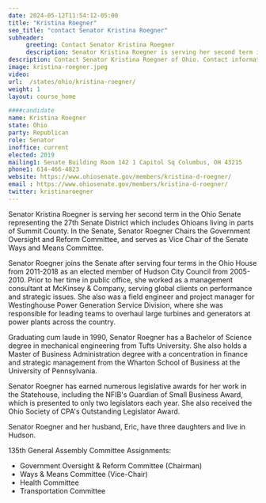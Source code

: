 ```yaml
---
date: 2024-05-12T11:54:12-05:00
title: "Kristina Roegner"
seo_title: "contact Senator Kristina Roegner"
subheader:
     greeting: Contact Senator Kristina Roegner
     description: Senator Kristina Roegner is serving her second term in the Ohio Senate representing the 27th Senate District which includes Ohioans living in parts of Summit County. In the Senate, Senator Roegner Chairs the Government Oversight and Reform Committee, and serves as Vice Chair of the Senate Ways and Means Committee.
description: Contact Senator Kristina Roegner of Ohio. Contact information for Kristina Roegner includes email address, phone number, and mailing address.
image: kristina-roegner.jpeg
video:
url:  /states/ohio/kristina-roegner/
weight: 1
layout: course_home

####candidate
name: Kristina Roegner
state: Ohio
party: Republican
role: Senator
inoffice: current
elected: 2019
mailing1: Senate Building Room 142 1 Capitol Sq Columbus, OH 43215
phone1: 614-466-4823
website: https://www.ohiosenate.gov/members/kristina-d-roegner/
email : https://www.ohiosenate.gov/members/kristina-d-roegner/
twitter: kristinaroegner
---
```


Senator Kristina Roegner is serving her second term in the Ohio Senate representing the 27th Senate District which includes Ohioans living in parts of Summit County. In the Senate, Senator Roegner Chairs the Government Oversight and Reform Committee, and serves as Vice Chair of the Senate Ways and Means Committee.

Senator Roegner joins the Senate after serving four terms in the Ohio House from 2011-2018 as an elected member of Hudson City Council from 2005-2010. Prior to her time in public office, she worked as a management consultant at McKinsey & Company, serving global clients on performance and strategic issues. She also was a field engineer and project manager for Westinghouse Power Generation Service Division, where she was responsible for leading teams to overhaul large turbines and generators at power plants across the country.

Graduating cum laude in 1990, Senator Roegner has a Bachelor of Science degree in mechanical engineering from Tufts University. She also holds a Master of Business Administration degree with a concentration in finance and strategic management from the Wharton School of Business at the University of Pennsylvania.

Senator Roegner has earned numerous legislative awards for her work in the Statehouse, including the NFIB's Guardian of Small Business Award, which is presented to only two legislators each year. She also received the Ohio Society of CPA's Outstanding Legislator Award.

Senator Roegner and her husband, Eric, have three daughters and live in Hudson.

135th General Assembly Committee Assignments:
- Government Oversight & Reform Committee (Chairman)
- Ways & Means Committee (Vice-Chair)
- Health Committee
- Transportation Committee
